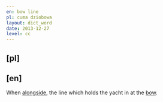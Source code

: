 ```yaml
---
en: bow line
pl: cuma dziobowa
layout: dict_word
date: 2013-12-27
level: cc
---
```


[pl]
----



[en]
----
When [alongside](/dict/yacht-parts/mooring/alongside.html), the line which holds the yacht in at the [bow](/dict/yacht-parts/hull/bows.html).